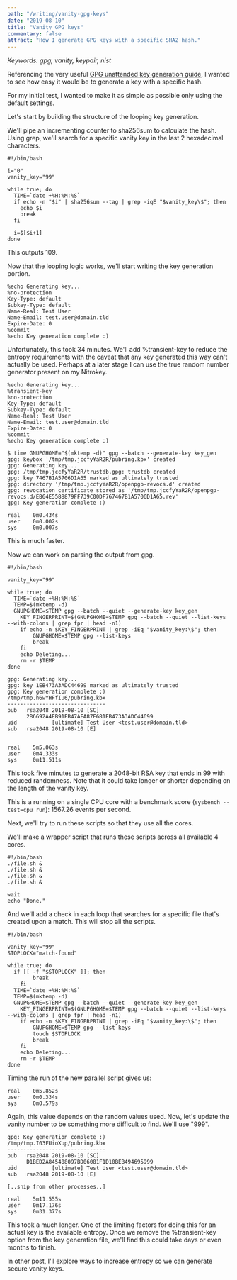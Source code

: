 ```yaml
---
path: "/writing/vanity-gpg-keys"
date: "2019-08-10"
title: "Vanity GPG keys"
commentary: false
attract: "How I generate GPG keys with a specific SHA2 hash."
---
```

*Keywords: gpg, vanity, keypair, nist*

Referencing the very useful [GPG unattended key generation
guide](https://www.gnupg.org/documentation/manuals/gnupg/Unattended-GPG-key-generation.html),
I wanted to see how easy it would be to generate a key with a specific hash.

For my initial test, I wanted to make it as simple as possible only using the
default settings.

Let's start by building the structure of the looping key generation.

We'll pipe an incrementing counter to sha256sum to calculate the hash.  Using
grep, we'll search for a specific vanity key in the last 2 hexadecimal
characters.

```
#!/bin/bash

i="0"
vanity_key="99"

while true; do
  TIME=`date +%H:%M:%S`
  if echo -n "$i" | sha256sum --tag | grep -iqE "$vanity_key\$"; then
    echo $i
    break
  fi

  i=$[$i+1]
done
```

This outputs 109. 

Now that the looping logic works, we'll start writing the key generation
portion. 

```
%echo Generating key...
%no-protection
Key-Type: default
Subkey-Type: default
Name-Real: Test User
Name-Email: test.user@domain.tld
Expire-Date: 0
%commit
%echo Key generation complete :)
```

Unfortunately, this took 34 minutes.  We'll add %transient-key to reduce the
entropy requirements with the caveat that any key generated this way can't
actually be used.  Perhaps at a later stage I can use the true random number
generator present on my Nitrokey.

```
%echo Generating key...
%transient-key
%no-protection
Key-Type: default
Subkey-Type: default
Name-Real: Test User
Name-Email: test.user@domain.tld
Expire-Date: 0
%commit
%echo Key generation complete :)
```

```
$ time GNUPGHOME="$(mktemp -d)" gpg --batch --generate-key key_gen
gpg: keybox '/tmp/tmp.jccfyYaR2R/pubring.kbx' created
gpg: Generating key...
gpg: /tmp/tmp.jccfyYaR2R/trustdb.gpg: trustdb created
gpg: key 7467B1A5706D1A65 marked as ultimately trusted
gpg: directory '/tmp/tmp.jccfyYaR2R/openpgp-revocs.d' created
gpg: revocation certificate stored as '/tmp/tmp.jccfyYaR2R/openpgp-revocs.d/EB64E5588879FF739C00DF767467B1A5706D1A65.rev'
gpg: Key generation complete :)

real    0m0.434s
user    0m0.002s
sys     0m0.007s
```

This is much faster.

Now we can work on parsing the output from gpg.

```
#!/bin/bash

vanity_key="99"

while true; do
  TIME=`date +%H:%M:%S`
  TEMP=$(mktemp -d)
  GNUPGHOME=$TEMP gpg --batch --quiet --generate-key key_gen
	KEY_FINGERPRINT=$(GNUPGHOME=$TEMP gpg --batch --quiet --list-keys --with-colons | grep fpr | head -n1)
	if echo -n $KEY_FINGERPRINT | grep -iEq "$vanity_key:\$"; then 
		GNUPGHOME=$TEMP gpg --list-keys
		break
	fi
	echo Deleting...
	rm -r $TEMP
done
```

```
gpg: Generating key...
gpg: key 1EB473A3ADC44699 marked as ultimately trusted
gpg: Key generation complete :)
/tmp/tmp.h6wYHFfIu6/pubring.kbx
-------------------------------
pub   rsa2048 2019-08-10 [SC]
      2B6692A4EB91FB47AFA87F681EB473A3ADC44699
uid           [ultimate] Test User <test.user@domain.tld>
sub   rsa2048 2019-08-10 [E]


real    5m5.063s
user    0m4.333s
sys     0m11.511s
```

This took five minutes to generate a 2048-bit RSA key that ends in 99 with
reduced randomness.  Note that it could take longer or shorter depending on the
length of the vanity key.

This is a running on a single CPU core with a benchmark score (`sysbench --test=cpu run`): 1567.26 events per second.

Next, we'll try to run these scripts so that they use all the cores.

We'll make a wrapper script that runs these scripts across all available 4 cores.

```
#!/bin/bash
./file.sh & 
./file.sh &
./file.sh & 
./file.sh &

wait
echo "Done."

```

And we'll add a check in each loop that searches for a specific file that's
created upon a match.  This will stop all the scripts.

```
#!/bin/bash

vanity_key="99"
STOPLOCK="match-found"

while true; do
  if [[ -f "$STOPLOCK" ]]; then
		break
	fi
  TIME=`date +%H:%M:%S`
  TEMP=$(mktemp -d)
  GNUPGHOME=$TEMP gpg --batch --quiet --generate-key key_gen
	KEY_FINGERPRINT=$(GNUPGHOME=$TEMP gpg --batch --quiet --list-keys --with-colons | grep fpr | head -n1)
	if echo -n $KEY_FINGERPRINT | grep -iEq "$vanity_key:\$"; then 
		GNUPGHOME=$TEMP gpg --list-keys
		touch $STOPLOCK
		break
	fi
	echo Deleting...
	rm -r $TEMP
done
```

Timing the run of the new parallel script gives us:
```
real    0m5.852s
user    0m0.334s
sys     0m0.579s
```

Again, this value depends on the random values used.  Now, let's update the vanity number to be something more difficult to find.  We'll use "999".

```
gpg: Key generation complete :)
/tmp/tmp.I03FUioXup/pubring.kbx
-------------------------------
pub   rsa2048 2019-08-10 [SC]
      D1BED2A845408097BD06081F1D10BEB494695999
uid           [ultimate] Test User <test.user@domain.tld>
sub   rsa2048 2019-08-10 [E]

[..snip from other processes..]

real    5m11.555s
user    0m17.176s
sys     0m31.377s
```

This took a much longer.  One of the limiting factors for doing this for an
actual key is the available entropy.  Once we remove the %transient-key option
from the key generation file, we'll find this could take days or even months to
finish.

In other post, I'll explore ways to increase entropy so we can generate secure vanity keys.

